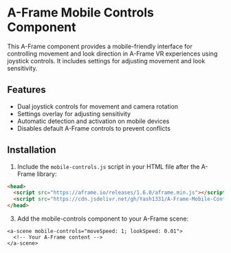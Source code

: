 # A-Frame Mobile Controls Component

This A-Frame component provides a mobile-friendly interface for controlling movement and look direction in A-Frame VR experiences using joystick controls. It includes settings for adjusting movement and look sensitivity.

## Features

- Dual joystick controls for movement and camera rotation
- Settings overlay for adjusting sensitivity
- Automatic detection and activation on mobile devices
- Disables default A-Frame controls to prevent conflicts

## Installation

1. Include the `mobile-controls.js` script in your HTML file after the A-Frame library:

```html
<head>
  <script src="https://aframe.io/releases/1.6.0/aframe.min.js"></script>
  <script src="https://cdn.jsdelivr.net/gh/Yash1331/A-Frame-Mobile-Controls@main/mobile-controls.js"></script>
</head>
```
3. Add the mobile-controls component to your A-Frame scene:
```
<a-scene mobile-controls="moveSpeed: 1; lookSpeed: 0.01">
  <!-- Your A-Frame content -->
</a-scene>
```
